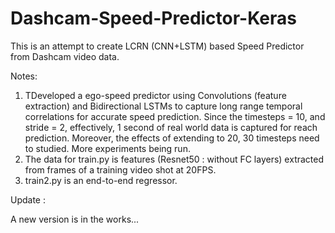 # Dashcam-Speed-Predictor-Keras
This is an attempt to create LCRN (CNN+LSTM) based Speed Predictor from Dashcam video data.

Notes:
1. TDeveloped a ego-speed predictor using Convolutions (feature extraction) and Bidirectional LSTMs to capture long range temporal correlations for accurate speed prediction. Since the timesteps = 10, and stride = 2, effectively, 1 second of real world data is captured for reach prediction. Moreover, the effects of extending to 20, 30 timesteps need to studied. More experiments being run.
2. The data for train.py is features (Resnet50 : without FC layers) extracted from frames of a training video shot at 20FPS.
3. train2.py is an end-to-end regressor.

Update :

A new version is in the works...
